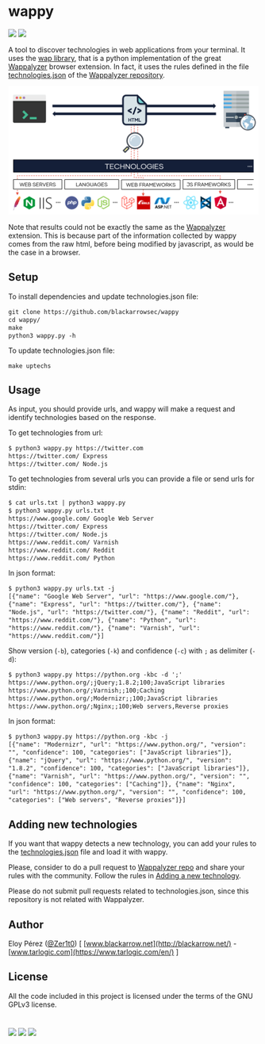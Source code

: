 # wappy

[![](https://img.shields.io/badge/Category-Recon-E5A505?style=flat-square)]() [![](https://img.shields.io/badge/Language-Python-E5A505?style=flat-square)]()


A tool to discover technologies in web applications from your terminal. It uses the
[wap library](https://github.com/blackarrowsec/wap), that is a python implementation of the great 
[Wappalyzer](https://www.wappalyzer.com) browser extension. In fact, it uses 
the rules defined in the file 
[technologies.json](https://github.com/AliasIO/wappalyzer/blob/master/src/technologies.json) 
of the [Wappalyzer repository](https://github.com/AliasIO/wappalyzer).

<p align="center">
  <img src="wappy.png" width="720" >
</p>


Note that results could not be exactly the same as the [Wappalyzer](https://www.wappalyzer.com) extension. This is because part of the information collected by wappy comes from the raw html, before being modified by javascript, as would be the case in a browser.

## Setup

To install dependencies and update technologies.json file:
```shell
git clone https://github.com/blackarrowsec/wappy
cd wappy/
make
python3 wappy.py -h
```

To update technologies.json file:
```shell
make uptechs
```


## Usage

As input, you should provide urls, and wappy will make a request and identify 
technologies based on the response.


To get technologies from url:
```shell
$ python3 wappy.py https://twitter.com
https://twitter.com/ Express
https://twitter.com/ Node.js
```

To get technologies from several urls you can provide a file or send 
urls for stdin:
```shell
$ cat urls.txt | python3 wappy.py
$ python3 wappy.py urls.txt
https://www.google.com/ Google Web Server
https://twitter.com/ Express
https://twitter.com/ Node.js
https://www.reddit.com/ Varnish
https://www.reddit.com/ Reddit
https://www.reddit.com/ Python
```

In json format:
```shell
$ python3 wappy.py urls.txt -j
[{"name": "Google Web Server", "url": "https://www.google.com/"}, {"name": "Express", "url": "https://twitter.com/"}, {"name": "Node.js", "url": "https://twitter.com/"}, {"name": "Reddit", "url": "https://www.reddit.com/"}, {"name": "Python", "url": "https://www.reddit.com/"}, {"name": "Varnish", "url": "https://www.reddit.com/"}]
```

Show version (`-b`), categories (`-k`) and confidence (`-c`) with `;` 
as delimiter (`-d`):
```shell
$ python3 wappy.py https://python.org -kbc -d ';'
https://www.python.org/;jQuery;1.8.2;100;JavaScript libraries
https://www.python.org/;Varnish;;100;Caching
https://www.python.org/;Modernizr;;100;JavaScript libraries
https://www.python.org/;Nginx;;100;Web servers,Reverse proxies
```

In json format:
```shell
$ python3 wappy.py https://python.org -kbc -j
[{"name": "Modernizr", "url": "https://www.python.org/", "version": "", "confidence": 100, "categories": ["JavaScript libraries"]}, {"name": "jQuery", "url": "https://www.python.org/", "version": "1.8.2", "confidence": 100, "categories": ["JavaScript libraries"]}, {"name": "Varnish", "url": "https://www.python.org/", "version": "", "confidence": 100, "categories": ["Caching"]}, {"name": "Nginx", "url": "https://www.python.org/", "version": "", "confidence": 100, "categories": ["Web servers", "Reverse proxies"]}]
```


## Adding new technologies

If you want that wappy detects a new technology, you can add your rules to the 
[technologies.json](https://github.com/AliasIO/wappalyzer/blob/master/src/technologies.json) 
file and load it with wappy. 

Please, consider to do a pull request to 
[Wappalyzer repo](https://github.com/AliasIO/wappalyzer)
and share your rules with the community. Follow the rules in 
[Adding a new technology](https://www.wappalyzer.com/docs/dev/contributing#adding-a-new-technology).

Please do not submit pull requests related to technologies.json, since this repository is 
not related with Wappalyzer.


## Author
Eloy Pérez ([@Zer1t0](https://github.com/Zer1t0)) [ [www.blackarrow.net](http://blackarrow.net/) - [www.tarlogic.com](https://www.tarlogic.com/en/) ]


## License
All the code included in this project is licensed under the terms of the GNU GPLv3 license.

#

[![](https://img.shields.io/badge/www-blackarrow.net-E5A505?style=flat-square)](https://www.blackarrow.net) [![](https://img.shields.io/badge/twitter-@BlackArrowSec-00aced?style=flat-square&logo=twitter&logoColor=white)](https://twitter.com/BlackArrowSec) [![](https://img.shields.io/badge/linkedin-@BlackArrowSec-0084b4?style=flat-square&logo=linkedin&logoColor=white)](https://www.linkedin.com/company/blackarrowsec/)
